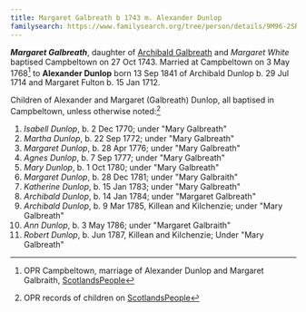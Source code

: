 ```yaml
---
title: Margaret Galbreath b 1743 m. Alexander Dunlop
familysearch: https://www.familysearch.org/tree/person/details/9M96-2SR
---
```

***Margaret Galbreath***, daughter of [Archibald Galbreath](galbreath-archibald-1708.md) and *Margaret White* baptised Campbeltown on 27 Oct 1743.  Married at Campbeltown on 3 May 1768[^marriage] to **Alexander Dunlop** born 13 Sep 1841 of Archibald Dunlop b. 29 Jul 1714 and Margaret Fulton b. 15 Jan 1712.

Children of Alexander and Margaret (Galbreath) Dunlop, all baptised in Campbeltown, unless otherwise noted:[^children]

1. *Isabell Dunlop*, b. 2 Dec 1770; under "Mary Galbreath"
2. *Martha Dunlop*, b. 22 Sep 1772; under "Mary Galbreath"
3. *Margaret Dunlop*, b. 28 Apr 1776; under "Mary Galbreath"
4. *Agnes Dunlop*, b. 7 Sep 1777; under "Mary Galbreath"
5. *Mary Dunlop*, b. 1 Oct 1780; under "Mary Galbreath"
6. *Margaret Dunlop*, b. 28 Dec 1781; under "Mary Galbraith"
7. *Katherine Dunlop*, b. 15 Jan 1783; under "Mary Galbreath"
8. *Archibald Dunlop*, b. 14 Jan 1784; under "Margaret Galbreath"
9. *Archibald Dunlop*, b. 9 Mar 1785, Killean and Kilchenzie; under "Mary Galbreath"
10. *Ann Dunlop*, b. 3 May 1786; under "Margaret Galbraith"
11. *Robert Dunlop*, b. Jun 1787, Killean and Kilchenzie;  Under "Mary Galbreath"

[^marriage]: OPR Campbeltown, marriage of Alexander Dunlop and Margaret Galbraith, [ScotlandsPeople](https://www.scotlandspeople.gov.uk/record-results?search_type=people&event=M&record_type%5B0%5D=opr_marriages&church_type=Old%20Parish%20Registers&dl_cat=church&dl_rec=church-banns-marriages&surname=dunlop&surname_so=fuzzy&forename=alexander&forename_so=starts&sex=M&spouse_name=galbreath&spouse_name_so=fuzzy&from_year=1768&to_year=1768&record=Church%20of%20Scotland%20%28old%20parish%20registers%29%20Roman%20Catholic%20Church%20Other%20churches)

[^children]: OPR records of children on [ScotlandsPeople](https://www.scotlandspeople.gov.uk/record-results?search_type=people&event=%28B%20OR%20C%20OR%20S%29&record_type%5B0%5D=opr_births&church_type=Old%20Parish%20Registers&dl_cat=church&dl_rec=church-births-baptisms&surname=dunlop&surname_so=exact&forename_so=starts&from_year=1768&to_year=1790&parent_names=dunlop&parent_names_so=exact&parent_name_two=galbr&parent_name_two_so=starts&record=Church%20of%20Scotland%20%28old%20parish%20registers%29%20Roman%20Catholic%20Church%20Other%20churches&sort=asc&order=Date&field=year)
